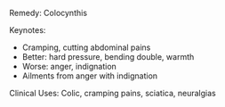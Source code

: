 Remedy: Colocynthis

Keynotes:
- Cramping, cutting abdominal pains
- Better: hard pressure, bending double, warmth
- Worse: anger, indignation
- Ailments from anger with indignation

Clinical Uses: Colic, cramping pains, sciatica, neuralgias